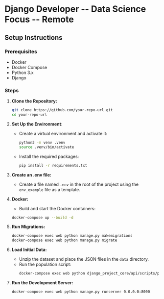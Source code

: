 # Django Developer -- Data Science Focus -- Remote

## Setup Instructions

### Prerequisites
- Docker
- Docker Compose
- Python 3.x
- Django

### Steps

1. **Clone the Repository:**
    ```bash
    git clone https://github.com/your-repo-url.git
    cd your-repo-url
    ```

2. **Set Up the Environment:**
    - Create a virtual environment and activate it:
        ```bash
        python3 -m venv .venv
        source .venv/bin/activate
        ```

    - Install the required packages:
        ```bash
        pip install -r requirements.txt
        ```

3. **Create an .env file:**
    - Create a file named `.env` in the root of the project using the `env_example` file as a template.

4. **Docker:**
    - Build and start the Docker containers:
    ```bash
    docker-compose up --build -d
    ```

5. **Run Migrations:**
    ```bash
    docker-compose exec web python manage.py makemigrations
    docker-compose exec web python manage.py migrate
    ```

6. **Load Initial Data:**
    - Unzip the dataset and place the JSON files in the `data` directory.
    - Run the population script:
        ```bash
        docker-compose exec web python django_project_core/api/scripts/populate_db.py
        ```

7. **Run the Development Server:**
    ```bash
    docker-compose exec web python manage.py runserver 0.0.0.0:8000
    ```
